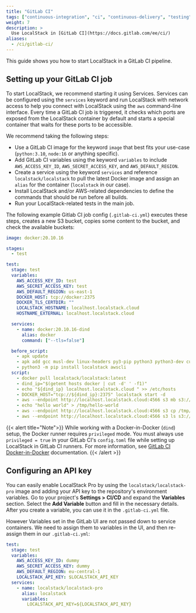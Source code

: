 ```yaml
---
title: "GitLab CI"
tags: ["continuous-integration", "ci", "continuous-delivery", "testing"] 
weight: 7
description: >
  Use LocalStack in [GitLab CI](https://docs.gitlab.com/ee/ci/)
aliases:
  - /ci/gitlab-ci/
---
```


This guide shows you how to start LocalStack in a GitLab CI pipeline.

## Setting up your GitLab CI job

To start LocalStack, we recommend starting it using Services. Services can be configured using the `services` keyword and run LocalStack with network access to help you connect with LocalStack using the `aws` command-line interface. Every time a GitLab CI job is triggered, it checks which ports are exposed from the LocalStack container by default and starts a special container that waits for these ports to be accessible.

We recommend taking the following steps:

- Use a GitLab CI image for the keyword `image` that best fits your use-case (`python:3.10`, `node:16` or anything specific).
- Add GitLab CI variables using the keyword `variables` to include `AWS_ACCESS_KEY_ID`, `AWS_SECRET_ACCESS_KEY`, and `AWS_DEFAULT_REGION`.
- Create a service using the keyword `services` and reference `localstack/localstack` to pull the latest Docker image and assign an `alias` for the container (`localstack` in our case).
- Install LocalStack and/or AWS-related dependencies to define the commands that should be run before all builds.
- Run your LocalStack-related tests in the main job. 

The following example Gitlab CI job config (`.gitlab-ci.yml`) executes these steps, creates a new S3 bucket, copies some content to the bucket, and check the available buckets:

```yml
image: docker:20.10.16

stages:
  - test

test:
  stage: test
  variables:
    AWS_ACCESS_KEY_ID: test
    AWS_SECRET_ACCESS_KEY: test
    AWS_DEFAULT_REGION: us-east-1
    DOCKER_HOST: tcp://docker:2375
    DOCKER_TLS_CERTDIR: ""
    LOCALSTACK_HOSTNAME: localhost.localstack.cloud
    HOSTNAME_EXTERNAL: localhost.localstack.cloud

  services:
    - name: docker:20.10.16-dind
      alias: docker
      command: ["--tls=false"]

  before_script:
    - apk update
    - apk add gcc musl-dev linux-headers py3-pip python3 python3-dev curl
    - python3 -m pip install localstack awscli
  script:
    - docker pull localstack/localstack:latest
    - dind_ip="$(getent hosts docker | cut -d' ' -f1)"
    - echo "${dind_ip} localhost.localstack.cloud " >> /etc/hosts
    - DOCKER_HOST="tcp://${dind_ip}:2375" localstack start -d
    - aws --endpoint http://localhost.localstack.cloud:4566 s3 mb s3://test
    - echo "hello world" > /tmp/hello-world
    - aws --endpoint http://localhost.localstack.cloud:4566 s3 cp /tmp/hello-world s3://test/hello-world
    - aws --endpoint http://localhost.localstack.cloud:4566 s3 ls s3://test/
```

{{< alert title="Note">}}
While working with a Docker-in-Docker (`dind`) setup, the Docker runner requires `privileged` mode. You must always use `privileged = true` in your GitLab CI's `config.toml` file while setting up LocalStack in GitLab CI runners. For more information, see [GitLab CI Docker-in-Docker](https://docs.gitlab.com/ee/ci/docker/using_docker_build.html#use-docker-in-docker-executor) documentation.
{{< /alert >}}

## Configuring an API key

You can easily enable LocalStack Pro by using the `localstack/localstack-pro` image and adding your API key to the repository's environment variables. Go to your project's **Settings > CI/CD**  and expand the  **Variables**  section. Select the **Add Variable** button and fill in the necessary details. After you create a variable, you can use it in the `.gitlab-ci.yml` file.

However Variables set in the GitLab UI are not passed down to service containers. We need to assign them to variables in the UI, and then re-assign them in our `.gitlab-ci.yml`:

```yaml
test:
  stage: test
  variables:
    AWS_ACCESS_KEY_ID: dummy
    AWS_SECRET_ACCESS_KEY: dummy
    AWS_DEFAULT_REGION: eu-central-1
    LOCALSTACK_API_KEY: $LOCALSTACK_API_KEY
  services:
    - name: localstack/localstack-pro
      alias: localstack
      variables:
        LOCALSTACK_API_KEY=${LOCALSTACK_API_KEY}
```
